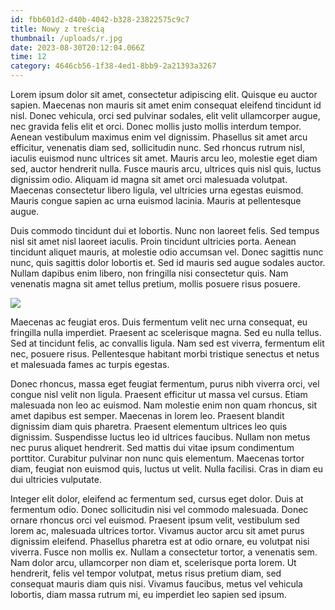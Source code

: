 ```yaml
---
id: fbb601d2-d40b-4042-b328-23822575c9c7
title: Nowy z treścią
thumbnail: /uploads/r.jpg
date: 2023-08-30T20:12:04.066Z
time: 12
category: 4646cb56-1f38-4ed1-8bb9-2a21393a3267
---
```

Lorem ipsum dolor sit amet, consectetur adipiscing elit. Quisque eu auctor sapien. Maecenas non mauris sit amet enim consequat eleifend tincidunt id nisl. Donec vehicula, orci sed pulvinar sodales, elit velit ullamcorper augue, nec gravida felis elit et orci. Donec mollis justo mollis interdum tempor. Aenean vestibulum maximus enim vel dignissim. Phasellus sit amet arcu efficitur, venenatis diam sed, sollicitudin nunc. Sed rhoncus rutrum nisl, iaculis euismod nunc ultrices sit amet. Mauris arcu leo, molestie eget diam sed, auctor hendrerit nulla. Fusce mauris arcu, ultrices quis nisl quis, luctus dignissim odio. Aliquam id magna sit amet orci malesuada volutpat. Maecenas consectetur libero ligula, vel ultricies urna egestas euismod. Mauris congue sapien ac urna euismod lacinia. Mauris at pellentesque augue.

Duis commodo tincidunt dui et lobortis. Nunc non laoreet felis. Sed tempus nisl sit amet nisl laoreet iaculis. Proin tincidunt ultricies porta. Aenean tincidunt aliquet mauris, at molestie odio accumsan vel. Donec sagittis nunc nunc, quis sagittis dolor lobortis et. Sed id mauris sed augue sodales auctor. Nullam dapibus enim libero, non fringilla nisi consectetur quis. Nam venenatis magna sit amet tellus pretium, mollis posuere risus posuere.

![](/uploads/vodka-1515544_640.jpg)

Maecenas ac feugiat eros. Duis fermentum velit nec urna consequat, eu fringilla nulla imperdiet. Praesent ac scelerisque magna. Sed eu nulla tellus. Sed at tincidunt felis, ac convallis ligula. Nam sed est viverra, fermentum elit nec, posuere risus. Pellentesque habitant morbi tristique senectus et netus et malesuada fames ac turpis egestas.

Donec rhoncus, massa eget feugiat fermentum, purus nibh viverra orci, vel congue nisl velit non ligula. Praesent efficitur ut massa vel cursus. Etiam malesuada non leo ac euismod. Nam molestie enim non quam rhoncus, sit amet dapibus est semper. Maecenas in lorem leo. Praesent blandit dignissim diam quis pharetra. Praesent elementum ultrices leo quis dignissim. Suspendisse luctus leo id ultrices faucibus. Nullam non metus nec purus aliquet hendrerit. Sed mattis dui vitae ipsum condimentum porttitor. Curabitur pulvinar non nunc quis elementum. Maecenas tortor diam, feugiat non euismod quis, luctus ut velit. Nulla facilisi. Cras in diam eu dui ultricies vulputate.

Integer elit dolor, eleifend ac fermentum sed, cursus eget dolor. Duis at fermentum odio. Donec sollicitudin nisi vel commodo malesuada. Donec ornare rhoncus orci vel euismod. Praesent ipsum velit, vestibulum sed lorem ac, malesuada ultrices tortor. Vivamus auctor arcu sit amet purus dignissim eleifend. Phasellus pharetra est at odio ornare, eu volutpat nisi viverra. Fusce non mollis ex. Nullam a consectetur tortor, a venenatis sem. Nam dolor arcu, ullamcorper non diam et, scelerisque porta lorem. Ut hendrerit, felis vel tempor volutpat, metus risus pretium diam, sed consequat mauris diam quis nisi. Vivamus faucibus, metus vel vehicula lobortis, diam massa rutrum mi, eu imperdiet leo sapien sed ipsum.